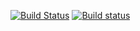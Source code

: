 [![Build Status](https://travis-ci.org/gracbear/test-ci.svg?branch=master)](https://travis-ci.org/gracbear/test-ci)
[![Build status](https://ci.appveyor.com/api/projects/status/omk6jbf0vtiavkr2/branch/master?svg=true)](https://ci.appveyor.com/project/ALexander41969/test-ci/branch/master)